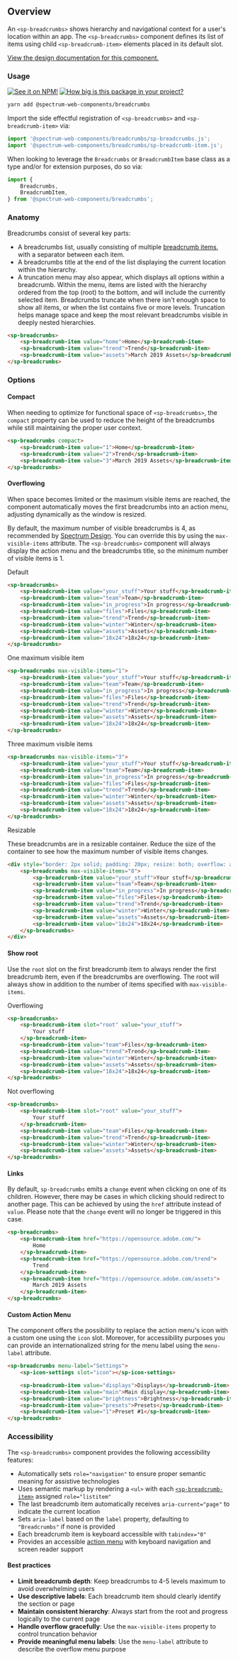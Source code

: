 ## Overview

An `<sp-breadcrumbs>` shows hierarchy and navigational context for a user's location within an app. The `<sp-breadcrumbs>` component defines its list of items using child `<sp-breadcrumb-item>` elements placed in its default slot.

[View the design documentation for this component.](https://spectrum.adobe.com/page/breadcrumbs/)

### Usage

[![See it on NPM!](https://img.shields.io/npm/v/@spectrum-web-components/breadcrumbs?style=for-the-badge)](https://www.npmjs.com/package/@spectrum-web-components/breadcrumbs)
[![How big is this package in your project?](https://img.shields.io/bundlephobia/minzip/@spectrum-web-components/breadcrumbs?style=for-the-badge)](https://bundlephobia.com/result?p=@spectrum-web-components/breadcrumbs)

```zsh
yarn add @spectrum-web-components/breadcrumbs
```

Import the side effectful registration of `<sp-breadcrumbs>` and `<sp-breadcrumb-item>` via:

```ts
import '@spectrum-web-components/breadcrumbs/sp-breadcrumbs.js';
import '@spectrum-web-components/breadcrumbs/sp-breadcrumb-item.js';
```

When looking to leverage the `Breadcrumbs` or `BreadcrumbItem` base class as a type and/or for extension purposes, do so via:

```ts
import {
    Breadcrumbs,
    BreadcrumbItem,
} from '@spectrum-web-components/breadcrumbs';
```

### Anatomy

Breadcrumbs consist of several key parts:

- A breadcrumbs list, usually consisting of multiple [breadcrumb items](/components/breadcrumb-item), with a separator between each item.
- A breadcrumbs title at the end of the list displaying the current location within the hierarchy.
- A truncation menu may also appear, which displays all options within a breadcrumb. Within the menu, items are listed with the hierarchy ordered from the top (root) to the bottom, and will include the currently selected item. Breadcrumbs truncate when there isn't enough space to show all items, or when the list contains five or more levels. Truncation helps manage space and keep the most relevant breadcrumbs visible in deeply nested hierarchies.

```html
<sp-breadcrumbs>
    <sp-breadcrumb-item value="home">Home</sp-breadcrumb-item>
    <sp-breadcrumb-item value="trend">Trend</sp-breadcrumb-item>
    <sp-breadcrumb-item value="assets">March 2019 Assets</sp-breadcrumb-item>
</sp-breadcrumbs>
```

### Options

#### Compact

When needing to optimize for functional space of `<sp-breadcrumbs>`, the `compact` property can be used to reduce the height of the breadcrumbs while still maintaining the proper user context.

```html
<sp-breadcrumbs compact>
    <sp-breadcrumb-item value="1">Home</sp-breadcrumb-item>
    <sp-breadcrumb-item value="2">Trend</sp-breadcrumb-item>
    <sp-breadcrumb-item value="3">March 2019 Assets</sp-breadcrumb-item>
</sp-breadcrumbs>
```

#### Overflowing

When space becomes limited or the maximum visible items are reached, the component automatically moves the first breadcrumbs into an action menu, adjusting dynamically as the window is resized.

By default, the maximum number of visible breadcrumbs is 4, as recommended by [Spectrum Design](https://spectrum.adobe.com/page/breadcrumbs/#Don%E2%80%99t-show-too-many-breadcrumbs-at-once). You can override this by using the `max-visible-items` attribute. The `<sp-breadcrumbs>` component will always display the action menu and the breadcrumbs title, so the minimum number of visible items is 1.

<sp-tabs selected="default" label="Overflow options">
<sp-tab value="default">Default</sp-tab>
<sp-tab-panel value="default">

```html
<sp-breadcrumbs>
    <sp-breadcrumb-item value="your_stuff">Your stuff</sp-breadcrumb-item>
    <sp-breadcrumb-item value="team">Team</sp-breadcrumb-item>
    <sp-breadcrumb-item value="in_progress">In progress</sp-breadcrumb-item>
    <sp-breadcrumb-item value="files">Files</sp-breadcrumb-item>
    <sp-breadcrumb-item value="trend">Trend</sp-breadcrumb-item>
    <sp-breadcrumb-item value="winter">Winter</sp-breadcrumb-item>
    <sp-breadcrumb-item value="assets">Assets</sp-breadcrumb-item>
    <sp-breadcrumb-item value="18x24">18x24</sp-breadcrumb-item>
</sp-breadcrumbs>
```

</sp-tab-panel>
<sp-tab value="one-max-item">One maximum visible item</sp-tab>
<sp-tab-panel value="one-max-item">

```html
<sp-breadcrumbs max-visible-items="1">
    <sp-breadcrumb-item value="your_stuff">Your stuff</sp-breadcrumb-item>
    <sp-breadcrumb-item value="team">Team</sp-breadcrumb-item>
    <sp-breadcrumb-item value="in_progress">In progress</sp-breadcrumb-item>
    <sp-breadcrumb-item value="files">Files</sp-breadcrumb-item>
    <sp-breadcrumb-item value="trend">Trend</sp-breadcrumb-item>
    <sp-breadcrumb-item value="winter">Winter</sp-breadcrumb-item>
    <sp-breadcrumb-item value="assets">Assets</sp-breadcrumb-item>
    <sp-breadcrumb-item value="18x24">18x24</sp-breadcrumb-item>
</sp-breadcrumbs>
```

</sp-tab-panel>
<sp-tab value="three-max-items">Three maximum visible items</sp-tab>
<sp-tab-panel value="three-max-items">

```html
<sp-breadcrumbs max-visible-items="3">
    <sp-breadcrumb-item value="your_stuff">Your stuff</sp-breadcrumb-item>
    <sp-breadcrumb-item value="team">Team</sp-breadcrumb-item>
    <sp-breadcrumb-item value="in_progress">In progress</sp-breadcrumb-item>
    <sp-breadcrumb-item value="files">Files</sp-breadcrumb-item>
    <sp-breadcrumb-item value="trend">Trend</sp-breadcrumb-item>
    <sp-breadcrumb-item value="winter">Winter</sp-breadcrumb-item>
    <sp-breadcrumb-item value="assets">Assets</sp-breadcrumb-item>
    <sp-breadcrumb-item value="18x24">18x24</sp-breadcrumb-item>
</sp-breadcrumbs>
```

</sp-tab-panel>
<sp-tab value="resizable">Resizable</sp-tab>
<sp-tab-panel value="resizable">

These breadcrumbs are in a resizable container. Reduce the size of the container to see how the maximum number of visible items changes.

```html
<div style="border: 2px solid; padding: 20px; resize: both; overflow: auto;">
    <sp-breadcrumbs max-visible-items="8">
        <sp-breadcrumb-item value="your_stuff">Your stuff</sp-breadcrumb-item>
        <sp-breadcrumb-item value="team">Team</sp-breadcrumb-item>
        <sp-breadcrumb-item value="in_progress">In progress</sp-breadcrumb-item>
        <sp-breadcrumb-item value="files">Files</sp-breadcrumb-item>
        <sp-breadcrumb-item value="trend">Trend</sp-breadcrumb-item>
        <sp-breadcrumb-item value="winter">Winter</sp-breadcrumb-item>
        <sp-breadcrumb-item value="assets">Assets</sp-breadcrumb-item>
        <sp-breadcrumb-item value="18x24">18x24</sp-breadcrumb-item>
    </sp-breadcrumbs>
</div>
```

</sp-tab-panel>
</sp-tabs>

#### Show root

Use the `root` slot on the first breadcrumb item to always render the first breadcrumb item, even if the breadcrumbs are overflowing. The root will always show in addition to the number of items specified with `max-visible-items`.

<sp-tabs selected="overflowing" auto label="Root slot variations">
<sp-tab value="overflowing">Overflowing</sp-tab>
<sp-tab-panel value="overflowing">

```html
<sp-breadcrumbs>
    <sp-breadcrumb-item slot="root" value="your_stuff">
        Your stuff
    </sp-breadcrumb-item>
    <sp-breadcrumb-item value="team">Files</sp-breadcrumb-item>
    <sp-breadcrumb-item value="trend">Trend</sp-breadcrumb-item>
    <sp-breadcrumb-item value="winter">Winter</sp-breadcrumb-item>
    <sp-breadcrumb-item value="assets">Assets</sp-breadcrumb-item>
    <sp-breadcrumb-item value="18x24">18x24</sp-breadcrumb-item>
</sp-breadcrumbs>
```

</sp-tab-panel>
<sp-tab value="not-overflowing">Not overflowing</sp-tab>
<sp-tab-panel value="not-overflowing">

```html
<sp-breadcrumbs>
    <sp-breadcrumb-item slot="root" value="your_stuff">
        Your stuff
    </sp-breadcrumb-item>
    <sp-breadcrumb-item value="team">Files</sp-breadcrumb-item>
    <sp-breadcrumb-item value="trend">Trend</sp-breadcrumb-item>
    <sp-breadcrumb-item value="winter">Winter</sp-breadcrumb-item>
    <sp-breadcrumb-item value="assets">Assets</sp-breadcrumb-item>
</sp-breadcrumbs>
```

</sp-tab-panel>
</sp-tabs>

#### Links

By default, `sp-breadcrumbs` emits a `change` event when clicking on one of its children.
However, there may be cases in which clicking should redirect to another page. This can be achieved by using the `href` attribute instead of `value`.
Please note that the `change` event will no longer be triggered in this case.

```html
<sp-breadcrumbs>
    <sp-breadcrumb-item href="https://opensource.adobe.com/">
        Home
    </sp-breadcrumb-item>
    <sp-breadcrumb-item href="https://opensource.adobe.com/trend">
        Trend
    </sp-breadcrumb-item>
    <sp-breadcrumb-item href="https://opensource.adobe.com/assets">
        March 2019 Assets
    </sp-breadcrumb-item>
</sp-breadcrumbs>
```

#### Custom Action Menu

The component offers the possibility to replace the action menu's icon with a custom one using the `icon` slot. Moreover, for accessibility purposes you can provide an internationalized string for the menu label using the `menu-label` attribute.

```html
<sp-breadcrumbs menu-label="Settings">
    <sp-icon-settings slot="icon"></sp-icon-settings>

    <sp-breadcrumb-item value="displays">Displays</sp-breadcrumb-item>
    <sp-breadcrumb-item value="main">Main display</sp-breadcrumb-item>
    <sp-breadcrumb-item value="brightness">Brightness</sp-breadcrumb-item>
    <sp-breadcrumb-item value="presets">Presets</sp-breadcrumb-item>
    <sp-breadcrumb-item value="1">Preset #1</sp-breadcrumb-item>
</sp-breadcrumbs>
```

### Accessibility

The `<sp-breadcrumbs>` component provides the following accessibility features:

- Automatically sets `role="navigation"` to ensure proper semantic meaning for assistive technologies
- Uses semantic markup by rendering a `<ul>` with each [`<sp-breadcrumb-item>`](/components/breadcrumb-item) assigned `role="listitem"`
- The last breadcrumb item automatically receives `aria-current="page"` to indicate the current location
- Sets `aria-label` based on the `label` property, defaulting to `"Breadcrumbs"` if none is provided
- Each breadcrumb item is keyboard accessible with `tabindex="0"`
- Provides an accessible [action menu](/components/action-menu) with keyboard navigation and screen reader support

#### Best practices

- **Limit breadcrumb depth**: Keep breadcrumbs to 4-5 levels maximum to avoid overwhelming users
- **Use descriptive labels**: Each breadcrumb item should clearly identify the section or page
- **Maintain consistent hierarchy**: Always start from the root and progress logically to the current page
- **Handle overflow gracefully**: Use the `max-visible-items` property to control truncation behavior
- **Provide meaningful menu labels**: Use the `menu-label` attribute to describe the overflow menu purpose
